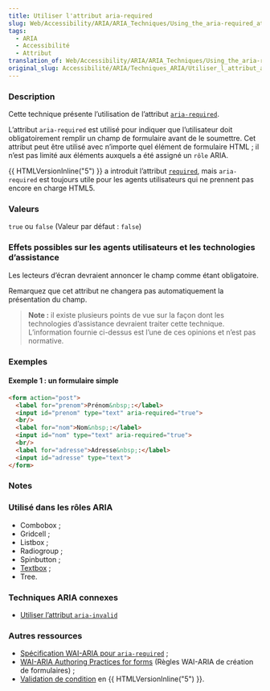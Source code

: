 ```yaml
---
title: Utiliser l'attribut aria-required
slug: Web/Accessibility/ARIA/ARIA_Techniques/Using_the_aria-required_attribute
tags:
  - ARIA
  - Accessibilité
  - Attribut
translation_of: Web/Accessibility/ARIA/ARIA_Techniques/Using_the_aria-required_attribute
original_slug: Accessibilité/ARIA/Techniques_ARIA/Utiliser_l_attribut_aria-required
---
```

### Description

Cette technique présente l’utilisation de l’attribut [`aria-required`](http://www.w3.org/TR/wai-aria/states_and_properties#aria-required).

L’attribut `aria-required` est utilisé pour indiquer que l’utilisateur doit obligatoirement remplir un champ de formulaire avant de le soumettre. Cet attribut peut être utilisé avec n’importe quel élément de formulaire HTML ; il n’est pas limité aux éléments auxquels a été assigné un `rôle` ARIA.

{{ HTMLVersionInline("5") }} a introduit l’attribut [`required`](/fr/docs/Web/HTML/Attributes), mais `aria-required` est toujours utile pour les agents utilisateurs qui ne prennent pas encore en charge HTML5.

### Valeurs

`true` ou `false` (Valeur par défaut : `false`)

### Effets possibles sur les agents utilisateurs et les technologies d’assistance

Les lecteurs d’écran devraient annoncer le champ comme étant obligatoire.

Remarquez que cet attribut ne changera pas automatiquement la présentation du champ.

> **Note :** il existe plusieurs points de vue sur la façon dont les technologies d’assistance devraient traiter cette technique. L’information fournie ci-dessus est l’une de ces opinions et n’est pas normative.

### Exemples

#### Exemple 1 : un formulaire simple

```html
<form action="post">
  <label for="prenom">Prénom&nbsp;:</label>
  <input id="prenom" type="text" aria-required="true">
  <br/>
  <label for="nom">Nom&nbsp;:</label>
  <input id="nom" type="text" aria-required="true">
  <br/>
  <label for="adresse">Adresse&nbsp;:</label>
  <input id="adresse" type="text">
</form>
```

### Notes

### Utilisé dans les rôles ARIA

- Combobox ;
- Gridcell ;
- Listbox ;
- Radiogroup ;
- Spinbutton ;
- [Textbox](/fr/Accessibilité/ARIA/Techniques_ARIA/Utiliser_le_rôle_textbox) ;
- Tree.

### Techniques ARIA connexes

- [Utiliser l’attribut `aria-invalid`](/fr/Accessibilité/ARIA/Techniques_ARIA/Utiliser_l_attribut_aria-invalid)

### Autres ressources

- [Spécification WAI-ARIA pour `aria-required`](http://www.w3.org/TR/wai-aria/states_and_properties#aria-required) ;
- [WAI-ARIA Authoring Practices for forms](http://www.w3.org/TR/wai-aria-practices/#ariaform) (Règles WAI-ARIA de création de formulaires) ;
- [Validation de condition](/fr/docs/Web/Guide/HTML/HTML5/Constraint_validation) en {{ HTMLVersionInline("5") }}.
